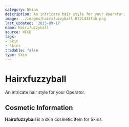 ```yaml
---
category: Skins
description: An intricate hair style for your Operator.
image: ../images/hairxfuzzyball-8721d33fdb.png
last_updated: '2025-09-17'
name: Hairxfuzzyball
source: WFCD
tags:
- Skin
- Skins
tradable: false
type: Skin
---
```


# Hairxfuzzyball

An intricate hair style for your Operator.

## Cosmetic Information

**Hairxfuzzyball** is a skin cosmetic item for Skins.

